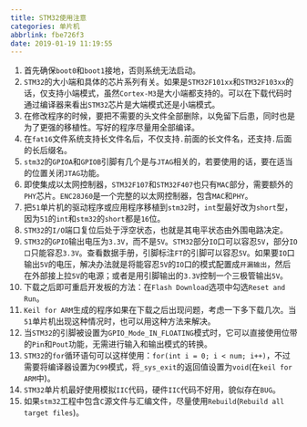 ```yaml
---
title: STM32使用注意
categories: 单片机
abbrlink: fbe726f3
date: 2019-01-19 11:19:55
---
```

1. 首先确保`boot0`和`boot1`接地，否则系统无法启动。
2. `STM32`的大小端和具体的芯片系列有关。如果是`STM32F101xx`和`STM32F103xx`的话，仅支持小端模式，虽然`Cortex-M3`是大小端都支持的。可以在下载代码时通过编译器来看出`STM32`芯片是大端模式还是小端模式。
3. 在修改程序的时候，要把不需要的头文件全部删除，以免留下后患，同时也是为了更强的移植性。写好的程序尽量用全部编译。
4. 在`fat16`文件系统支持长文件名后，不仅支持`.`前面的长文件名，还支持`.`后面的长后缀名。
5. `stm32`的`GPIOA`和`GPIOB`引脚有几个是与`JTAG`相关的，若要使用的话，要在适当的位置关闭`JTAG`功能。
6. 即使集成以太网控制器，`STM32F107`和`STM32F407`也只有`MAC`部分，需要额外的`PHY`芯片。`ENC28J60`是一个完整的以太网控制器，包含`MAC`和`PHY`。
7. 把`51`单片机的驱动程序或应用程序移植到`stm32`时，`int`型最好改为`short`型，因为`51`的`int`和`stm32`的`short`都是`16`位。
8. `STM32`的`I/O`端口复位后处于浮空状态，也就是其电平状态由外围电路决定。
9. `STM32`的`GPIO`输出电压为`3.3V`，而不是`5V`。`STM32`部分`IO`口可以容忍`5V`，部分`IO口`只能容忍`3.3V`。查看数据手册，引脚标注`FT`的引脚可以容忍`5V`。如果要`IO`口输出`5V`的电压，解决办法就是将能容忍`5V`的`IO`口的模式配置成`开漏输出`，然后在外部接上拉`5V`的电源；或者是用引脚输出的`3.3V`控制一个三极管输出`5V`。
10. 下载之后即可重启开发板的方法：在`Flash Download`选项中勾选`Reset and Run`。
11. `Keil for ARM`生成的程序如果在下载之后出现问题，考虑一下多下载几次。当`51`单片机出现这种情况时，也可以用这种方法来解决。
12. 当`STM32`的引脚被设置为`GPIO_Mode_IN_FLOATING`模式时，它可以直接使用位带的`Pin`和`Pout`功能，无需进行输入和输出模式的转换。
13. `STM32`的`for`循环语句可以这样使用：`for(int i = 0; i < num; i++)`，不过需要将编译器设置为`C99`模式，将`_sys_exit`的返回值设置为`void`(在`keil for ARM`中)。
14. `STM32`单片机最好使用模拟`IIC`代码，硬件`IIC`代码不好用，貌似存在`BUG`。
15. 如果`stm32`工程中包含`C`源文件与汇编文件，尽量使用`Rebuild`(`Rebuild all target files`)。